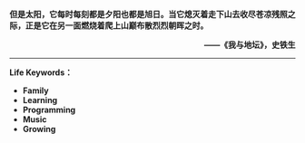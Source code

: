 **但是太阳，它每时每刻都是夕阳也都是旭日。当它熄灭着走下山去收尽苍凉残照之际，正是它在另一面燃烧着爬上山巅布散烈烈朝晖之时。**

<div style="text-align: right;"><b>——《我与地坛》，史铁生</b></div>

------

**Life Keywords：**

- **Family**
- **Learning**
- **Programming**
- **Music**
- **Growing**

